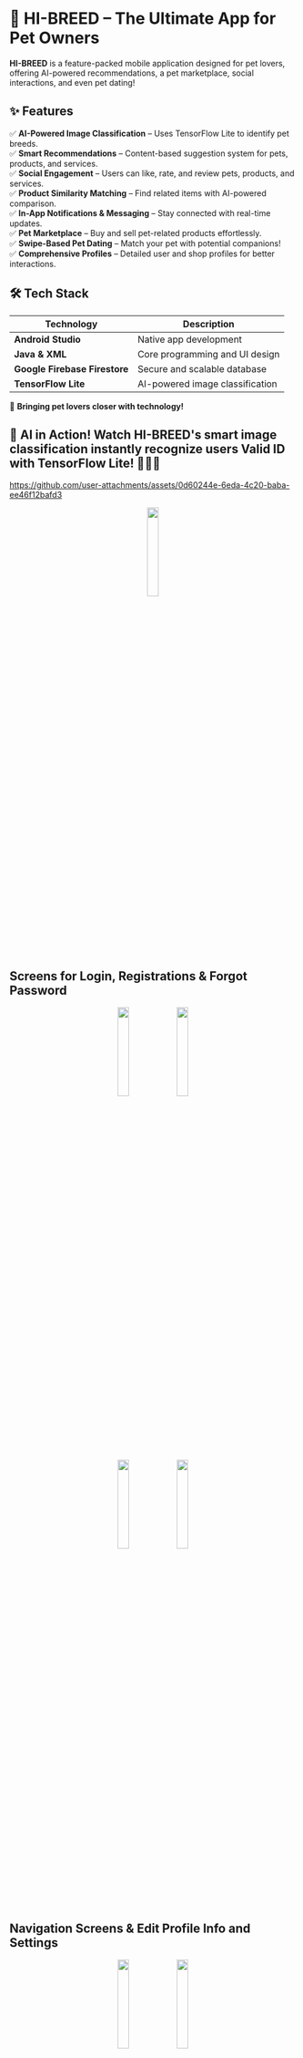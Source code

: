 # 🐾 HI-BREED – The Ultimate App for Pet Owners  

**HI-BREED** is a feature-packed mobile application designed for pet lovers, offering AI-powered recommendations, a pet marketplace, social interactions, and even pet dating!  

## ✨ Features  
✅ **AI-Powered Image Classification** – Uses TensorFlow Lite to identify pet breeds.  
✅ **Smart Recommendations** – Content-based suggestion system for pets, products, and services.  
✅ **Social Engagement** – Users can like, rate, and review pets, products, and services.  
✅ **Product Similarity Matching** – Find related items with AI-powered comparison.  
✅ **In-App Notifications & Messaging** – Stay connected with real-time updates.  
✅ **Pet Marketplace** – Buy and sell pet-related products effortlessly.  
✅ **Swipe-Based Pet Dating** – Match your pet with potential companions!  
✅ **Comprehensive Profiles** – Detailed user and shop profiles for better interactions.  

## 🛠 Tech Stack  

| Technology               | Description                          |
|--------------------------|--------------------------------------|
| **Android Studio**       | Native app development              |
| **Java & XML**           | Core programming and UI design      |
| **Google Firebase Firestore** | Secure and scalable database     |
| **TensorFlow Lite**      | AI-powered image classification     |


🚀 **Bringing pet lovers closer with technology!**  

## 🚀 AI in Action! Watch HI-BREED's smart image classification instantly recognize users Valid ID with TensorFlow Lite! 🐶🐱✨

https://github.com/user-attachments/assets/0d60244e-6eda-4c20-baba-ee46f12bafd3

<p align="center">
  <img src="https://github.com/user-attachments/assets/9c2aec21-aaf2-4b03-8e2c-9394bd1947c0" width="20%" />
</p>

## Screens for Login, Registrations & Forgot Password

<p align="center">
  <img src="https://github.com/user-attachments/assets/4a5e7d46-890c-443d-ab2b-e51ab73ff834" width="20%" />
  <img src="https://github.com/user-attachments/assets/408e58a0-c567-44f5-b1f6-d03ff9d47392" width="20%" />
</p>
<p align="center">
  <img src="https://github.com/user-attachments/assets/73e7aecb-de05-4c72-a089-0a4a4705f56c" width="20%" />
  <img src="https://github.com/user-attachments/assets/425e879e-d823-497f-8110-33fa3ed6c16f" width="20%" />
</p>

## Navigation Screens & Edit Profile Info and Settings

<p align="center">
  <img src="https://github.com/user-attachments/assets/3dd6d8ce-dee9-4720-9d95-0b215b9082db" width="20%" />
  <img src="https://github.com/user-attachments/assets/dd23cc42-141c-455f-99dc-2e1fe7e27c2b" width="20%" />
</p>

## Ask a Professional (Veterinarian)

Users can post questions and seek advice about their dog's health concerns or prescriptions.

<p align="center">
  <img src="https://github.com/user-attachments/assets/9309c2f0-1cd1-4422-889c-2f91b3c42076" width="20%" />
  <img src="https://github.com/user-attachments/assets/b8b58d2b-2084-4df1-ae52-ac001d5604f7" width="20%" />
</p>

## Marketplace for Pets, Medicine, Accessories, Mating & Clinic Services

<p align="center">
  <img src="https://github.com/user-attachments/assets/4fad956b-ffa8-4099-9ef3-bde5d3657afb" width="20%" />
  <img src="https://github.com/user-attachments/assets/c08e707f-8b61-468f-88d9-ed228ff725a9" width="20%" />
</p>

## Product, Service, or Pet Sale Screen

<p align="center">
  <img src="https://github.com/user-attachments/assets/557a31f9-1cad-4d23-ac26-3c8ccda24fb7" width="20%" />
  <img src="https://github.com/user-attachments/assets/e18527ea-b845-46ff-8c0a-8ae1adc3f048" width="20%" />
</p>

## User Profiles, Shop & Orders/Appointment Screens

<p align="center">
  <img src="https://github.com/user-attachments/assets/1bf8b5f0-f860-44ce-88f2-ff1204b67ad0" width="20%" />
  <img src="https://github.com/user-attachments/assets/542ee760-d3c4-42a4-b688-4bc1ffa96d5c" width="20%" />
</p>

## Date Finder & Messaging

Date Finder and Messaging unlock after both pet parents match by liking or swiping right on each other’s dog.

<p align="center">
  <img src="https://github.com/user-attachments/assets/089acc9d-4827-46cc-8c22-9246e7ea77df" width="20%" />
  <img src="https://github.com/user-attachments/assets/068b8c95-2e49-48c9-80f7-24cbc6e1024d" width="20%" />
</p>
<p align="center">
  <img src="https://github.com/user-attachments/assets/9df8fa30-7227-4b78-bfa9-75a77121380f" width="20%" />
  <img src="https://github.com/user-attachments/assets/bcfc6899-9b46-477b-a608-32040f304946" width="20%" />
</p>

## Shooter Service Recommendations (For Mating) Based on Reviews & Booking Success Rate

<p align="center">
  <img src="https://github.com/user-attachments/assets/bbf578df-8f6e-492d-aa5e-705703f6105f" width="20%" />
  <img src="https://github.com/user-attachments/assets/d943601e-5bce-438a-80c7-728023c7cf61" width="20%" />
  <img src="https://github.com/user-attachments/assets/793e1ebb-7ed7-42a3-ab02-9b9c8f7fdfcf" width="20%" />  
   <img src="https://github.com/user-attachments/assets/1b225a3f-cf87-46d4-966a-ef65b34b6fc4" width="20%" />  
</p>
 



## 🚀 How to Run This Project  

Follow these simple steps to get HI-BREED up and running on your device:  

1. **Clone the Repository**  
   ```sh
   git clone https://github.com/kinloveko/hiBreed_android.git

2. Open in Android Studio

3. Launch Android Studio
Click on "Open" and select the cloned project folder
Run the App

4. Connect a physical device or start an emulator
Click "Run" ▶️ or press Shift + F10

That's it! 🎉 the HI-BREED app is now up and running. 🐾✨








